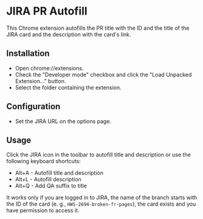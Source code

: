 # JIRA PR Autofill
This Chrome extension autofills the PR title with the ID and the title of the JIRA card and the description with the card's link.

## Installation
- Open chrome://extensions.
- Check the "Developer mode" checkbox and click the "Load Unpacked Extension..." button.
- Select the folder containing the extension.

## Configuration
- Set the JIRA URL on the options page.

## Usage
Click the JIRA icon in the toolbar to autofill title and description or use the following keyboard shortcuts:
- Alt+A - Autofill title and description
- Alt+L - Autofill description
- Alt+Q - Add QA suffix to title

It works only if you are logged in to JIRA, the name of the branch starts with the ID of the card (e. g., `HWS-2694-broken-fr-pages`), the card exists and you have permission to access it.

